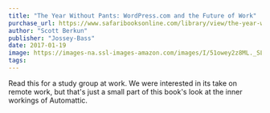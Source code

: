 ```yaml
---
title: "The Year Without Pants: WordPress.com and the Future of Work"
purchase_url: https://www.safaribooksonline.com/library/view/the-year-without/9781118728956/
author: "Scott Berkun"
publisher: "Jossey-Bass"
date: 2017-01-19
image: https://images-na.ssl-images-amazon.com/images/I/51owey2z8ML._SL75_.jpg
tags:
---
```


Read this for a study group at work. We were interested in its take on
remote work, but that's just a small part of this book's look at the inner
workings of Automattic.
